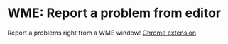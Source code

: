 WME: Report a problem from editor
==================
Report a problems right from a WME window!
[Chrome extension](https://chrome.google.com/webstore/detail/wme-report-a-problem/jmlfifogeojlmnnmagahnmbaifcblmcf?hl=ru)
